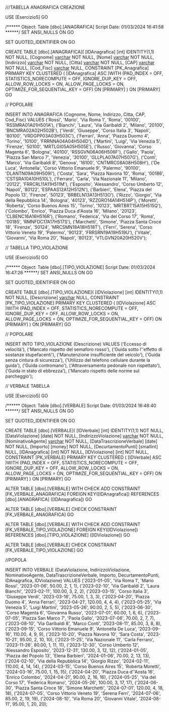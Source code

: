 ///TABELLA ANAGRAFICA CREAZIONE

USE [Esercizio5]
GO

/****** Object:  Table [dbo].[ANAGRAFICA]    Script Date: 01/03/2024 16:41:58 ******/
SET ANSI_NULLS ON
GO

SET QUOTED_IDENTIFIER ON
GO

CREATE TABLE [dbo].[ANAGRAFICA](
	[IDAnagrafica] [int] IDENTITY(1,1) NOT NULL,
	[Cognome] [varchar](20) NOT NULL,
	[Nome] [varchar](20) NOT NULL,
	[Indirizzo] [varchar](50) NOT NULL,
	[Citta] [varchar](20) NOT NULL,
	[CAP] [varchar](10) NOT NULL,
	[Cod_Fisc] [varchar](16) NULL,
 CONSTRAINT [PK_Anagrafica] PRIMARY KEY CLUSTERED 
(
	[IDAnagrafica] ASC
)WITH (PAD_INDEX = OFF, STATISTICS_NORECOMPUTE = OFF, IGNORE_DUP_KEY = OFF, ALLOW_ROW_LOCKS = ON, ALLOW_PAGE_LOCKS = ON, OPTIMIZE_FOR_SEQUENTIAL_KEY = OFF) ON [PRIMARY]
) ON [PRIMARY]
GO


// POPOLARE 

INSERT INTO ANAGRAFICA (Cognome, Nome, Indirizzo, Citta, CAP, Cod_Fisc)
VALUES
    ('Rossi', 'Mario', 'Via Roma 1', 'Roma', '00100', 'RSSMRA01A01H501A'),
    ('Bianchi', 'Laura', 'Via Garibaldi 2', 'Milano', '20100', 'BNCMRA02A02H502B'),
    ('Verdi', 'Giuseppe', 'Corso Italia 3', 'Napoli', '80100', 'VRDGPP03A03H503C'),
    ('Ferrari', 'Anna', 'Piazza Duomo 4', 'Torino', '10100', 'FRRNNA04A04H504D'),
    ('Martini', 'Luigi', 'Via Venezia 5', 'Firenze', '50100', 'MRTLGI05A05H505E'),
    ('Russo', 'Giovanna', 'Corso Magenta 6', 'Bologna', '40100', 'RSSGVN06A06H506F'),
    ('Gallo', 'Paola', 'Piazza San Marco 7', 'Venezia', '30100', 'GLLPLA07A07H507G'),
    ('Conti', 'Marco', 'Via Garibaldi 8', 'Genova', '16100', 'CNTMRC08A08H508H'),
    ('De Luca', 'Antonella', 'Corso Vittorio Emanuele 9', 'Palermo', '90100', 'DLANTN09A09H509I'),
    ('Costa', 'Sara', 'Piazza Navona 10', 'Roma', '00186', 'CSTSRA10A10H510L'),
    ('Ferraro', 'Carla', 'Via Nazionale 11', 'Milano', '20122', 'FRRCRL11A11H511M'),
    ('Esposito', 'Alessandro', 'Corso Umberto 12', 'Napoli', '80122', 'ESPAAS12A12H512N'),
    ('Barbieri', 'Elena', 'Piazza del Popolo 13', 'Firenze', '50123', 'BRBELN13A13H513O'),
    ('Rizzo', 'Giorgio', 'Via della Repubblica 14', 'Bologna', '40123', 'RZZGRO14A14H514P'),
    ('Moretti', 'Roberta', 'Corso Buenos Aires 15', 'Torino', '10123', 'MRTBRT15A15H515Q'),
    ('Colombo', 'Enrico', 'Piazza Duca d'Aosta 16', 'Milano', '20123', 'CLBENC16A16H516R'),
    ('Romano', 'Federica', 'Via del Corso 17', 'Roma', '00185', 'RMNFDC17A17H517S'),
    ('Marchetti', 'Simone', 'Piazza Santa Croce 18', 'Firenze', '50124', 'MRCSMN18A18H518T'),
    ('Ferri', 'Serena', 'Corso Vittorio Veneto 19', 'Palermo', '90123', 'FRRSRN19A19H519U'),
    ('Vitale', 'Giovanni', 'Via Roma 20', 'Napoli', '80123', 'VTLGVN20A20H520V');




// TABELLA TIPO_VIOLAZIONE

  USE [Esercizio5]
GO

/****** Object:  Table [dbo].[TIPO_VIOLAZIONE]    Script Date: 01/03/2024 16:47:26 ******/
SET ANSI_NULLS ON
GO

SET QUOTED_IDENTIFIER ON
GO

CREATE TABLE [dbo].[TIPO_VIOLAZIONE](
	[IDViolazione] [int] IDENTITY(1,1) NOT NULL,
	[Descrizione] [varchar](100) NULL,
 CONSTRAINT [PK_TIPO_VIOLAZIONE] PRIMARY KEY CLUSTERED 
(
	[IDViolazione] ASC
)WITH (PAD_INDEX = OFF, STATISTICS_NORECOMPUTE = OFF, IGNORE_DUP_KEY = OFF, ALLOW_ROW_LOCKS = ON, ALLOW_PAGE_LOCKS = ON, OPTIMIZE_FOR_SEQUENTIAL_KEY = OFF) ON [PRIMARY]
) ON [PRIMARY]
GO

// POPOLARE 

INSERT INTO TIPO_VIOLAZIONE (Descrizione)
VALUES
    ('Eccesso di velocità'),
    ('Mancato rispetto del semaforo rosso'),
    ('Guida sotto l''effetto di sostanze stupefacenti'),
    ('Manutenzione insufficiente del veicolo'),
    ('Guida senza cintura di sicurezza'),
    ('Utilizzo del telefono cellulare durante la guida'),
    ('Guida contromano'),
    ('Attraversamento pedonale non rispettato'),
    ('Guida in stato di ebbrezza'),
    ('Mancato rispetto delle norme sul parcheggio');



// VERBALE TABELLA

USE [Esercizio5]
GO

/****** Object:  Table [dbo].[VERBALE]    Script Date: 01/03/2024 16:48:40 ******/
SET ANSI_NULLS ON
GO

SET QUOTED_IDENTIFIER ON
GO

CREATE TABLE [dbo].[VERBALE](
	[IDVerbale] [int] IDENTITY(1,1) NOT NULL,
	[DataViolazione] [date] NOT NULL,
	[IndirizzoViolazione] [varchar](50) NOT NULL,
	[NominativoAgente] [varchar](50) NOT NULL,
	[DataTrascrizioneVerbale] [date] NOT NULL,
	[Importo] [money] NOT NULL,
	[DecurtamentoPunti] [smallint] NULL,
	[IDAnagrafica] [int] NOT NULL,
	[IDViolazione] [int] NOT NULL,
 CONSTRAINT [PK_VERBALE] PRIMARY KEY CLUSTERED 
(
	[IDVerbale] ASC
)WITH (PAD_INDEX = OFF, STATISTICS_NORECOMPUTE = OFF, IGNORE_DUP_KEY = OFF, ALLOW_ROW_LOCKS = ON, ALLOW_PAGE_LOCKS = ON, OPTIMIZE_FOR_SEQUENTIAL_KEY = OFF) ON [PRIMARY]
) ON [PRIMARY]
GO

ALTER TABLE [dbo].[VERBALE]  WITH CHECK ADD  CONSTRAINT [FK_VERBALE_ANAGRAFICA] FOREIGN KEY([IDAnagrafica])
REFERENCES [dbo].[ANAGRAFICA] ([IDAnagrafica])
GO

ALTER TABLE [dbo].[VERBALE] CHECK CONSTRAINT [FK_VERBALE_ANAGRAFICA]
GO

ALTER TABLE [dbo].[VERBALE]  WITH CHECK ADD  CONSTRAINT [FK_VERBALE_TIPO_VIOLAZIONE] FOREIGN KEY([IDViolazione])
REFERENCES [dbo].[TIPO_VIOLAZIONE] ([IDViolazione])
GO

ALTER TABLE [dbo].[VERBALE] CHECK CONSTRAINT [FK_VERBALE_TIPO_VIOLAZIONE]
GO



//POPOLA


INSERT INTO VERBALE (DataViolazione, IndirizzoViolazione, NominativoAgente, DataTrascrizioneVerbale, Importo, DecurtamentoPunti, IDAnagrafica, IDViolazione)
VALUES
    ('2023-01-05', 'Via Roma 1', 'Mario Rossi', '2023-01-06', 50.00, 2, 1, 1),
    ('2023-02-10', 'Via Garibaldi 2', 'Laura Bianchi', '2023-02-11', 100.00, 3, 2, 2),
    ('2023-03-15', 'Corso Italia 3', 'Giuseppe Verdi', '2023-03-16', 75.00, 1, 3, 3),
    ('2023-04-20', 'Piazza Duomo 4', 'Anna Ferrari', '2023-04-21', 120.00, 4, 4, 4),
    ('2023-05-25', 'Via Venezia 5', 'Luigi Martini', '2023-05-26', 90.00, 2, 5, 5),
    ('2023-06-30', 'Corso Magenta 6', 'Giovanna Russo', '2023-07-01', 60.00, 1, 6, 6),
    ('2023-07-05', 'Piazza San Marco 7', 'Paola Gallo', '2023-07-06', 70.00, 2, 7, 7),
    ('2023-08-10', 'Via Garibaldi 8', 'Marco Conti', '2023-08-11', 85.00, 3, 8, 8),
    ('2023-09-15', 'Corso Vittorio Emanuele 9', 'Antonella De Luca', '2023-09-16', 110.00, 4, 9, 9),
    ('2023-10-20', 'Piazza Navona 10', 'Sara Costa', '2023-10-21', 95.00, 2, 10, 10),
    ('2023-11-25', 'Via Nazionale 11', 'Carla Ferraro', '2023-11-26', 80.00, 1, 11, 11),
    ('2023-12-30', 'Corso Umberto 12', 'Alessandro Esposito', '2023-12-31', 130.00, 3, 12, 12),
    ('2024-01-05', 'Piazza del Popolo 13', 'Elena Barbieri', '2024-01-06', 70.00, 2, 13, 13),
    ('2024-02-10', 'Via della Repubblica 14', 'Giorgio Rizzo', '2024-02-11', 110.00, 4, 14, 14),
    ('2024-03-15', 'Corso Buenos Aires 15', 'Roberta Moretti', '2024-03-16', 75.00, 1, 15, 15),
    ('2024-04-20', 'Piazza Duca d''Aosta 16', 'Enrico Colombo', '2024-04-21', 90.00, 2, 16, 16),
    ('2024-05-25', 'Via del Corso 17', 'Federica Romano', '2024-05-26', 100.00, 3, 17, 17),
    ('2024-06-30', 'Piazza Santa Croce 18', 'Simone Marchetti', '2024-07-01', 120.00, 4, 18, 18),
    ('2024-07-05', 'Corso Vittorio Veneto 19', 'Serena Ferri', '2024-07-06', 85.00, 2, 19, 19),
    ('2024-08-10', 'Via Roma 20', 'Giovanni Vitale', '2024-08-11', 95.00, 1, 20, 20);

